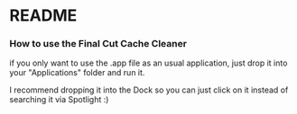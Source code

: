 # README
### How to use the Final Cut Cache Cleaner

<p>if you only want to use the .app file as an usual application, just drop it into your "Applications" folder and run it.</p>
<p>I recommend dropping it into the Dock so you can just click on it instead of searching it via Spotlight :)</p>
